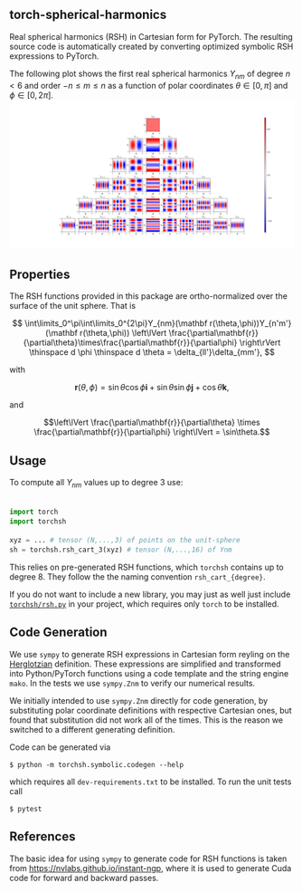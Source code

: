 ## **torch-spherical-harmonics**

Real spherical harmonics (RSH) in Cartesian form for PyTorch. The resulting source code is automatically created by converting optimized symbolic RSH expressions to PyTorch.

The following plot shows the first real spherical harmonics $Y_{nm}$ of degree $n < 6$ and order $-n \le m \le n$ as a function of polar coordinates $\theta \in [0,\pi]$ and $\phi \in [0,2\pi]$.
![](etc/rsph_theta_phi.png?raw=true)

## Properties

The RSH functions provided in this package are ortho-normalized over the surface of the unit sphere. That is

$$
\int\limits_0^\pi\int\limits_0^{2\pi}Y_{nm}(\mathbf r(\theta,\phi))Y_{n'm'}(\mathbf r(\theta,\phi)) \left\lVert	 \frac{\partial\mathbf{r}}{\partial\theta}\times\frac{\partial\mathbf{r}}{\partial\phi} \right\rVert \thinspace d \phi \thinspace d \theta = \delta_{ll'}\delta_{mm'},
$$

with

$$
\mathbf r(\theta,\phi) = \sin\theta\cos\phi\mathbf{i} + \sin\theta\sin\phi\mathbf{j} + \cos\theta\mathbf{k},
$$

and

```math
\left\lVert \frac{\partial\mathbf{r}}{\partial\theta} \times \frac{\partial\mathbf{r}}{\partial\phi} \right\lVert = \sin\theta.
```

## Usage

To compute all $Y_{nm}$ values up to degree 3 use:

```python

import torch
import torchsh

xyz = ... # tensor (N,...,3) of points on the unit-sphere
sh = torchsh.rsh_cart_3(xyz) # tensor (N,...,16) of Ynm
```

This relies on pre-generated RSH functions, which `torchsh` contains up to degree 8. They follow the the naming convention `rsh_cart_{degree}`.

If you do not want to include a new library, you may just as well just include [`torchsh/rsh.py`](./torchsh/rsh.py) in your project, which requires only `torch` to be installed.

## Code Generation

We use `sympy` to generate RSH expressions in Cartesian form reyling on the [Herglotzian](https://en.wikipedia.org/wiki/Spherical_harmonics#Separated_Cartesian_form) definition. These expressions are simplified and transformed into Python/PyTorch functions using a code template and the string engine `mako`. In the tests we use `sympy.Znm` to verify our numerical results.

We initially intended to use `sympy.Znm` directly for code generation, by substituting polar coordinate definitions with respective Cartesian ones, but found that substitution did not work all of the times. This is the reason we switched to a different generating definition.

Code can be generated via

```
$ python -m torchsh.symbolic.codegen --help
```

which requires all `dev-requirements.txt` to be installed. To run the unit tests call

```
$ pytest
```

## References

The basic idea for using `sympy` to generate code for RSH functions is taken from https://nvlabs.github.io/instant-ngp, where it is used to generate Cuda code for forward and backward passes.
